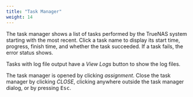 ```yaml
---
title: "Task Manager"
weight: 14
---
```


The task manager shows a list of tasks performed by the TrueNAS system starting with the most recent.
Click a task name to display its start time, progress, finish time, and whether the task succeeded.
If a task fails, the error status shows.

Tasks with log file output have a *View Logs* button to show the log files.

The task manager is opened by clicking <i class="material-icons">assignment</i>.
Close the task manager by clicking *CLOSE*, clicking anywhere outside the task manager dialog, or by pressing <kbd>Esc</kbd>.
